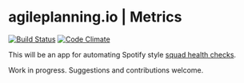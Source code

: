 # agileplanning.io | Metrics

[![Build Status](https://travis-ci.org/jbrunton/agileplanning-io-metrics.png)](https://travis-ci.org/jbrunton/agileplanning-io-metrics)
[![Code Climate](https://codeclimate.com/github/jbrunton/agileplanning-io-metrics/badges/gpa.svg)](https://codeclimate.com/github/jbrunton/agileplanning-io-metrics)

This will be an app for automating Spotify style [squad health checks](https://labs.spotify.com/2014/09/16/squad-health-check-model/).

Work in progress. Suggestions and contributions welcome.
